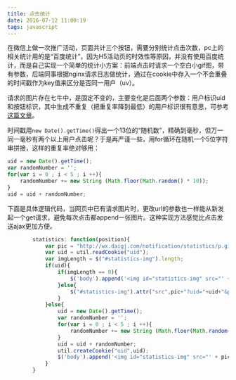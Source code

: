 ```yaml
---
title: 点击统计
date: 2016-07-12 11:00:19
tags: javascript
---
```

在微信上做一次推广活动，页面共计三个按钮，需要分别统计点击次数，pc上的相关统计用的是“百度统计”，因为H5活动页的时效性等原因，并没有使用百度统计，而是自己实现一个简单的统计小方案：前端点击时请求一个空白小gif图，带有参数，后端同事根据nginx请求日志做统计，通过在cookie中存入一个不会重叠的时间戳作为key值来区分是否同一用户（uv）。
<!-- more -->
请求的图片存在七牛中，是固定不变的，主要变化是后面两个参数：用户标识uid和按钮标识，其中生成不重复（把重复率降到最低）的用户标识很有意思，可参考[这篇文章](http://div.io/topic/574)。

时间戳用`new Date().getTime()`得出一个13位的“随机数”，精确到毫秒，但万一同一毫秒有两个以上用户点击呢？于是再严谨一些，用for循环在随机一个5位字符串拼接，这样的重复率绝对够用：
``` javascript
uid = new Date().getTime();
var randomNumber = '';
for(var i = 0 ; i < 5 ; i ++){
    randomNumber += new String (Math.floor(Math.random() * 10));
}
uid = uid + randomNumber;
```
下面是具体逻辑代码，当网页中已有请求图片时，更改url的参数也一样能从新发起一个get请求，避免每次点击都append一张图片。这种实现方法感觉比点击发送ajax更加方便。
``` javascript
		statistics: function(position){
			var pic = "http://wx.daigj.com/notification/statistics/p.gif";
			var uid = util.readCookie("uid");
			var imgLength = $("#statistics-img").length;
			if(uid){
				if(imgLength == 0){
					$('body').append('<img id="statistics-img" src="' + pic + '?uid='+ uid + '&position='+ position +'"/>');
				}else{
					$("#statistics-img").attr("src",pic+"?uid="+uid+"&position="+position);
				}
			}else{
				uid = new Date().getTime();
				var randomNumber = '';
		        for(var i = 0 ; i < 5 ; i ++){
		            randomNumber += new String (Math.floor(Math.random() * 10));
		        }
		        uid = uid + randomNumber;
				util.createCookie("uid",uid);
				$('body').append('<img id="statistics-img" src="' + pic + '?uid='+ uid + '&position='+ position +'"/>');
			}
		}
```